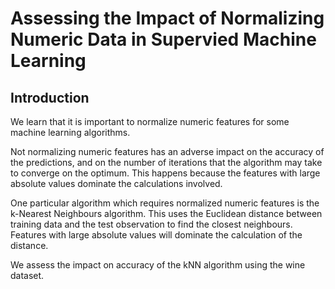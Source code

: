 # Assessing the Impact of Normalizing Numeric Data in Supervied Machine Learning

## Introduction

We learn that it is important to normalize numeric features for some machine learning algorithms.

Not normalizing numeric features has an adverse impact on the accuracy of the predictions, and on the number of iterations that the algorithm may take to converge on the optimum. This happens because the features with large absolute values dominate the calculations involved.

One particular algorithm which requires normalized numeric features is the k-Nearest Neighbours algorithm. This uses the Euclidean distance between training data and the test observation to find the closest neighbours. Features with large absolute values will dominate the calculation of the distance.

We assess the impact on accuracy of the kNN algorithm using the wine dataset.
